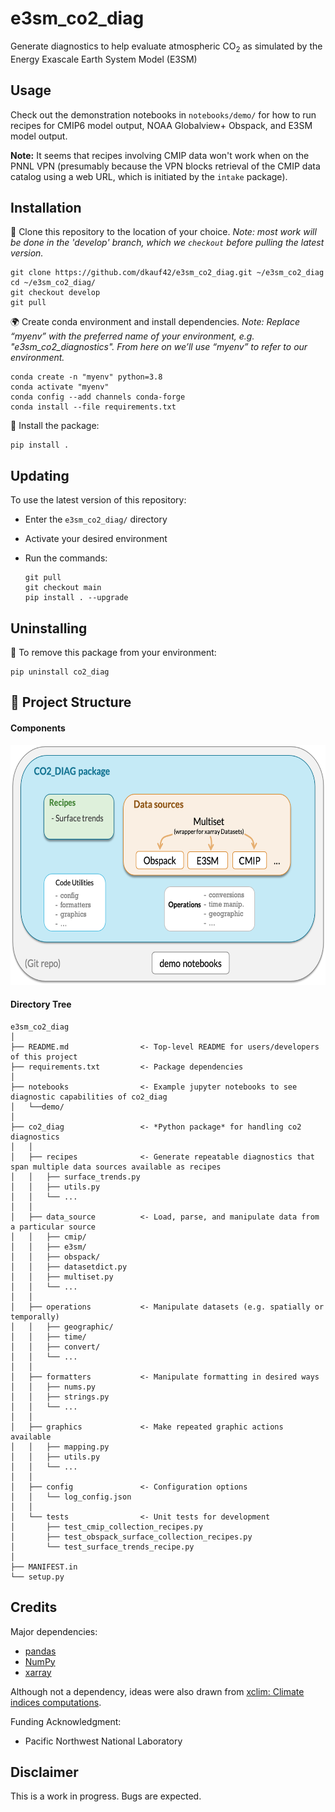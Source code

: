 # e3sm_co2_diag
Generate diagnostics to help evaluate atmospheric CO<sub>2</sub> 
as simulated by the Energy Exascale Earth System Model (E3SM)

## Usage

Check out the demonstration notebooks in `notebooks/demo/` 
for how to run recipes for CMIP6 model output, NOAA Globalview+ Obspack, and E3SM model output.

**Note:** It seems that recipes involving CMIP data won't work when on the PNNL VPN
(presumably because the VPN blocks retrieval of the CMIP data catalog using a web URL, which is initiated by the `intake` package).

## Installation

👥 Clone this repository to the location of your choice. 
*Note: most work will be done in the 'develop' branch, 
which we `checkout` before pulling the latest version.*
```shell script
git clone https://github.com/dkauf42/e3sm_co2_diag.git ~/e3sm_co2_diag
cd ~/e3sm_co2_diag/
git checkout develop
git pull
```

🌍 Create conda environment and install dependencies. 
*Note: Replace “myenv” with the preferred name of your environment, e.g. "e3sm_co2_diagnostics". 
From here on we’ll use “myenv” to refer to our environment.*

```shell script
conda create -n "myenv" python=3.8
conda activate "myenv"
conda config --add channels conda-forge
conda install --file requirements.txt
```

💾 Install the package:
```shell script
pip install .
```

## Updating

To use the latest version of this repository:
- Enter the `e3sm_co2_diag/` directory
- Activate your desired environment
- Run the commands:

   ```
   git pull
   git checkout main
   pip install . --upgrade
   ```

## Uninstalling

🚮 To remove this package from your environment:

```
pip uninstall co2_diag
```

## 📁 Project Structure

#### Components

<img src="./.images/structure_diagram_20210415.png" alt="components" width="607" height="384"/>

#### Directory Tree
```
e3sm_co2_diag
│
├── README.md                <- Top-level README for users/developers of this project
├── requirements.txt         <- Package dependencies
│
├── notebooks                <- Example jupyter notebooks to see diagnostic capabilities of co2_diag
│   └──demo/
│
├── co2_diag                 <- *Python package* for handling co2 diagnostics
│   │
│   ├── recipes              <- Generate repeatable diagnostics that span multiple data sources available as recipes 
│   │   ├── surface_trends.py
│   │   ├── utils.py
│   │   └── ...
│   │
│   ├── data_source          <- Load, parse, and manipulate data from a particular source
│   │   ├── cmip/
│   │   ├── e3sm/
│   │   ├── obspack/
│   │   ├── datasetdict.py
│   │   ├── multiset.py
│   │   └── ...
│   │
│   ├── operations           <- Manipulate datasets (e.g. spatially or temporally) 
│   │   ├── geographic/
│   │   ├── time/
│   │   ├── convert/
│   │   └── ...
│   │
│   ├── formatters           <- Manipulate formatting in desired ways
│   │   ├── nums.py
│   │   ├── strings.py
│   │   └── ...
│   │
│   ├── graphics             <- Make repeated graphic actions available 
│   │   ├── mapping.py
│   │   ├── utils.py
│   │   └── ...
│   │
│   ├── config               <- Configuration options
│   │   └── log_config.json
│   │
│   └── tests                <- Unit tests for development 
│       ├── test_cmip_collection_recipes.py
│       ├── test_obspack_surface_collection_recipes.py
│       └── test_surface_trends_recipe.py
│
├── MANIFEST.in
└── setup.py
```

## Credits

Major dependencies:

* [pandas](https://pandas.pydata.org/)
* [NumPy](https://www.numpy.org)
* [xarray](http://xarray.pydata.org/en/stable/)

Although not a dependency, ideas were also drawn from [xclim: Climate indices computations](https://github.com/Ouranosinc/xclim).

Funding Acknowledgment:

* Pacific Northwest National Laboratory

## Disclaimer

This is a work in progress.  Bugs are expected.